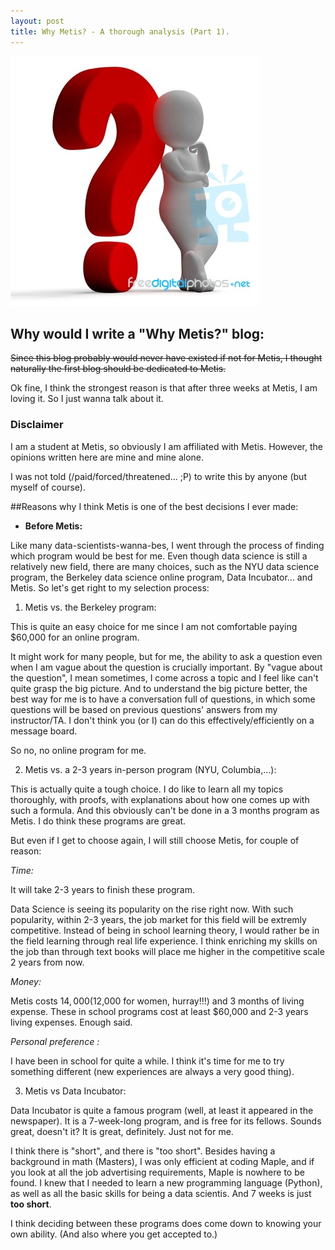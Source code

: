 ```yaml
---
layout: post
title: Why Metis? - A thorough analysis (Part 1).
---
```



![Question Mark](/images/question.jpg)


## Why would I write a "Why Metis?" blog:

<strike>Since this blog probably would never have existed if not for Metis, I thought naturally the first blog should be dedicated to Metis.</strike>

Ok fine, I think the strongest reason is that after three weeks at Metis, I am loving it. So I just wanna talk about it.


### Disclaimer

I am a student at Metis, so obviously I am affiliated with Metis. However, the opinions written here are mine and mine alone.

I was not told (/paid/forced/threatened... ;P) to write this by anyone (but myself of course).


##Reasons why I think Metis is one of the best decisions I ever made:


* __Before Metis:__

Like many data-scientists-wanna-bes, I went through the process of finding which program would be best for me. Even though data science is still a relatively new field, there are many choices, such as the NYU data science program, the Berkeley data science online program, Data Incubator... and Metis. So let's get right to my selection process:

1. Metis vs. the Berkeley program:

This is quite an easy choice for me since I am not comfortable paying $60,000 for an online program.

It might work for many people, but for me, the ability to ask a question even when I am vague about the question is crucially important. By "vague about the question", I mean sometimes, I come across a topic and I feel like can't quite grasp the big picture. And to understand the big picture better, the best way for me is to have a conversation full of questions, in which some questions will be based on previous questions' answers from my instructor/TA. I don't think you (or I) can do this effectively/efficiently on a message board.

So no, no online program for me.


2. Metis vs. a 2-3 years in-person program (NYU, Columbia,...):

This is actually quite a tough choice. I do like to learn all my topics thoroughly, with proofs, with explanations about how one comes up with such a formula. And this obviously can't be done in a 3 months program as Metis. I do think these programs are great.

But even if I get to choose again, I will still choose Metis, for couple of reason:

*Time:*

It will take 2-3 years to finish these program.

Data Science is seeing its popularity on the rise right now. With such popularity, within 2-3 years, the job market for this field will be extremly competitive. Instead of being in school learning theory, I would rather be in the field learning through real life experience. I think enriching my skills on the job than through text books will place me higher in the competitive scale 2 years from now.

*Money:*

Metis costs $14,000 ($12,000 for women, hurray!!!) and 3 months of living expense. These in school programs cost at least $60,000 and 2-3 years living expenses. Enough said.

*Personal preference :*

I have been in school for quite a while. I think it's time for me to try something different (new experiences are always a very good thing).


3. Metis vs Data Incubator:

Data Incubator is quite a famous program (well, at least it appeared in the newspaper). It is a 7-week-long program, and is free for its fellows. Sounds great, doesn't it? It is great, definitely. Just not for me.

I think there is "short", and there is "too short". Besides having a background in math (Masters), I was only efficient at coding Maple, and if you look at all the job advertising requirements, Maple is nowhere to be found. I knew that I needed to learn a new programming language (Python), as well as all the basic skills for being a data scientis. And 7 weeks is just **too short**.

I think deciding between these programs does come down to knowing your own ability. (And also where you get accepted to.)
